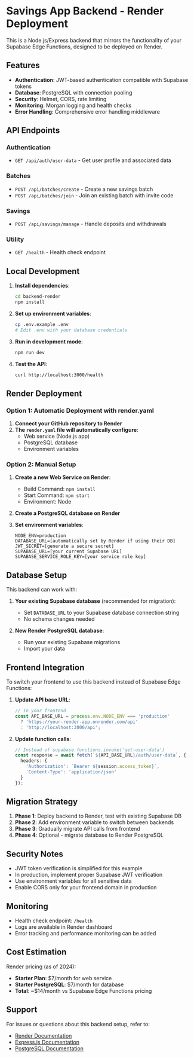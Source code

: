 
# Savings App Backend - Render Deployment

This is a Node.js/Express backend that mirrors the functionality of your Supabase Edge Functions, designed to be deployed on Render.

## Features

- **Authentication**: JWT-based authentication compatible with Supabase tokens
- **Database**: PostgreSQL with connection pooling
- **Security**: Helmet, CORS, rate limiting
- **Monitoring**: Morgan logging and health checks
- **Error Handling**: Comprehensive error handling middleware

## API Endpoints

### Authentication
- `GET /api/auth/user-data` - Get user profile and associated data

### Batches
- `POST /api/batches/create` - Create a new savings batch
- `POST /api/batches/join` - Join an existing batch with invite code

### Savings
- `POST /api/savings/manage` - Handle deposits and withdrawals

### Utility
- `GET /health` - Health check endpoint

## Local Development

1. **Install dependencies**:
   ```bash
   cd backend-render
   npm install
   ```

2. **Set up environment variables**:
   ```bash
   cp .env.example .env
   # Edit .env with your database credentials
   ```

3. **Run in development mode**:
   ```bash
   npm run dev
   ```

4. **Test the API**:
   ```bash
   curl http://localhost:3000/health
   ```

## Render Deployment

### Option 1: Automatic Deployment with render.yaml

1. **Connect your GitHub repository to Render**
2. **The `render.yaml` file will automatically configure**:
   - Web service (Node.js app)
   - PostgreSQL database
   - Environment variables

### Option 2: Manual Setup

1. **Create a new Web Service on Render**:
   - Build Command: `npm install`
   - Start Command: `npm start`
   - Environment: Node

2. **Create a PostgreSQL database on Render**

3. **Set environment variables**:
   ```
   NODE_ENV=production
   DATABASE_URL=[automatically set by Render if using their DB]
   JWT_SECRET=[generate a secure secret]
   SUPABASE_URL=[your current Supabase URL]
   SUPABASE_SERVICE_ROLE_KEY=[your service role key]
   ```

## Database Setup

This backend can work with:

1. **Your existing Supabase database** (recommended for migration):
   - Set `DATABASE_URL` to your Supabase database connection string
   - No schema changes needed

2. **New Render PostgreSQL database**:
   - Run your existing Supabase migrations
   - Import your data

## Frontend Integration

To switch your frontend to use this backend instead of Supabase Edge Functions:

1. **Update API base URL**:
   ```typescript
   // In your frontend
   const API_BASE_URL = process.env.NODE_ENV === 'production' 
     ? 'https://your-render-app.onrender.com/api'
     : 'http://localhost:3000/api';
   ```

2. **Update function calls**:
   ```typescript
   // Instead of supabase.functions.invoke('get-user-data')
   const response = await fetch(`${API_BASE_URL}/auth/user-data`, {
     headers: {
       'Authorization': `Bearer ${session.access_token}`,
       'Content-Type': 'application/json'
     }
   });
   ```

## Migration Strategy

1. **Phase 1**: Deploy backend to Render, test with existing Supabase DB
2. **Phase 2**: Add environment variable to switch between backends
3. **Phase 3**: Gradually migrate API calls from frontend
4. **Phase 4**: Optional - migrate database to Render PostgreSQL

## Security Notes

- JWT token verification is simplified for this example
- In production, implement proper Supabase JWT verification
- Use environment variables for all sensitive data
- Enable CORS only for your frontend domain in production

## Monitoring

- Health check endpoint: `/health`
- Logs are available in Render dashboard
- Error tracking and performance monitoring can be added

## Cost Estimation

Render pricing (as of 2024):
- **Starter Plan**: $7/month for web service
- **Starter PostgreSQL**: $7/month for database
- **Total**: ~$14/month vs Supabase Edge Functions pricing

## Support

For issues or questions about this backend setup, refer to:
- [Render Documentation](https://render.com/docs)
- [Express.js Documentation](https://expressjs.com/)
- [PostgreSQL Documentation](https://www.postgresql.org/docs/)
